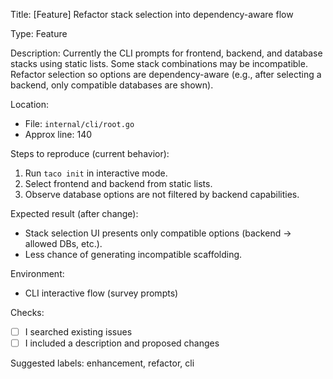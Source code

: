 
Title: [Feature] Refactor stack selection into dependency-aware flow

Type: Feature

Description:
Currently the CLI prompts for frontend, backend, and database stacks using static lists. Some stack combinations may be incompatible. Refactor selection so options are dependency-aware (e.g., after selecting a backend, only compatible databases are shown).

Location:
- File: `internal/cli/root.go`
- Approx line: 140

Steps to reproduce (current behavior):
1. Run `taco init` in interactive mode.
2. Select frontend and backend from static lists.
3. Observe database options are not filtered by backend capabilities.

Expected result (after change):
- Stack selection UI presents only compatible options (backend -> allowed DBs, etc.).
- Less chance of generating incompatible scaffolding.

Environment:
- CLI interactive flow (survey prompts)

Checks:
- [ ] I searched existing issues
- [ ] I included a description and proposed changes

Suggested labels: enhancement, refactor, cli
